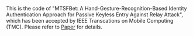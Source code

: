 This is the code of "MTSFBet: A Hand-Gesture-Recognition-Based Identity Authentication Approach for Passive Keyless Entry Against Relay Attack", which has been accepted by IEEE Transcations on Mobile Computing (TMC).
Please refer to [Paper](https://ieeexplore.ieee.org/document/10041973) for details.
